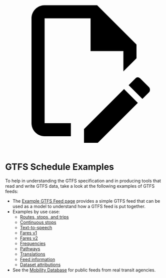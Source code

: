 <a class="pencil-link" href="https://github.com/MobilityData/gtfs.org/edit/main/docs/schedule/examples/index.md" title="Edit this page" target="_blank">
    <svg class="pencil" xmlns="http://www.w3.org/2000/svg" viewBox="0 0 24 24"><path d="M10 20H6V4h7v5h5v3.1l2-2V8l-6-6H6c-1.1 0-2 .9-2 2v16c0 1.1.9 2 2 2h4v-2m10.2-7c.1 0 .3.1.4.2l1.3 1.3c.2.2.2.6 0 .8l-1 1-2.1-2.1 1-1c.1-.1.2-.2.4-.2m0 3.9L14.1 23H12v-2.1l6.1-6.1 2.1 2.1Z"></path></svg>
  </a>
  
# GTFS Schedule Examples

To help in understanding the GTFS specification and in producing tools that read and write GTFS data, take a look at the following examples of GTFS feeds:

- The [Example GTFS Feed page](/schedule/example-feed) provides a simple GTFS feed that can be used as a model to understand how a GTFS feed is put together.
- Examples by use case:
    - [Routes, stops, and trips](routes-stops-trips)
    - [Continuous stops](continuous-stops)
    - [Text-to-speech](text-to-speech)
    - [Fares v1](fares-v1)
    - [Fares v2](fares-v2)
    - [Frequencies](frequencies)
    - [Pathways](pathways)
    - [Translations](translations)
    - [Feed information](feed-info)
    - [Dataset attributions](attributions)
- See the [Mobility Database](https://database.mobilitydata.org/) for public feeds from real transit agencies.
